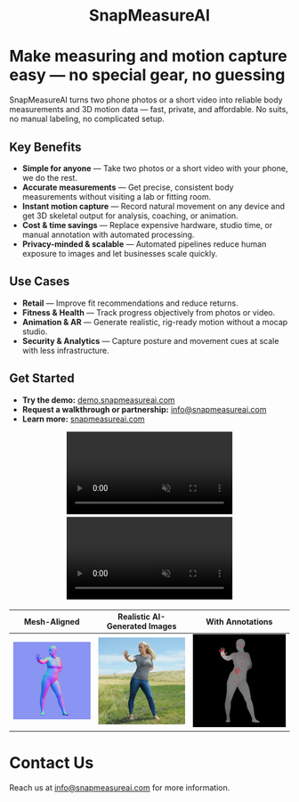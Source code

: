 <h1 align="center"><strong>SnapMeasureAI</strong></h1>

# Make measuring and motion capture easy — no special gear, no guessing

SnapMeasureAI turns two phone photos or a short video into reliable body measurements and 3D motion data — fast, private, and affordable. No suits, no manual labeling, no complicated setup.

## Key Benefits
- **Simple for anyone** — Take two photos or a short video with your phone, we do the rest.  
- **Accurate measurements** — Get precise, consistent body measurements without visiting a lab or fitting room.  
- **Instant motion capture** — Record natural movement on any device and get 3D skeletal output for analysis, coaching, or animation.  
- **Cost & time savings** — Replace expensive hardware, studio time, or manual annotation with automated processing.  
- **Privacy-minded & scalable** — Automated pipelines reduce human exposure to images and let businesses scale quickly.

## Use Cases
- **Retail** — Improve fit recommendations and reduce returns.  
- **Fitness & Health** — Track progress objectively from photos or video.  
- **Animation & AR** — Generate realistic, rig-ready motion without a mocap studio.  
- **Security & Analytics** — Capture posture and movement cues at scale with less infrastructure.

## Get Started
- **Try the demo:** [demo.snapmeasureai.com](http://demo.snapmeasureai.com)  
- **Request a walkthrough or partnership:** info@snapmeasureai.com  
- **Learn more:** [snapmeasureai.com](http://snapmeasureai.com)  

<div align="center">
  <video src="https://github.com/user-attachments/assets/a87d42d6-53d2-41b0-a57c-cd6b5a22a1ab" controls="controls" muted="muted" playsinline="playsinline" style="clip-path: inset(1px 1px);"/>
</div>

<div align="center">
  <video src="https://github.com/user-attachments/assets/7a7f5ac7-7863-4039-9499-d8ff223350b6" controls="controls" muted="muted" playsinline="playsinline" style="clip-path: inset(1px 1px);"/>
</div>

| Mesh-Aligned | Realistic AI-Generated Images | With Annotations |
:-------------------------:|:-------------------------:|:-------------------------:
![](https://github.com/snapmeasureai/website/blob/main/img/synthetic_image_control.webp) | ![](https://github.com/snapmeasureai/website/blob/main/img/synthetic_image.webp) | ![](https://github.com/snapmeasureai/website/blob/main/img/synthetic_image_keypoints.webp)

# Contact Us

Reach us at info@snapmeasureai.com for more information.
